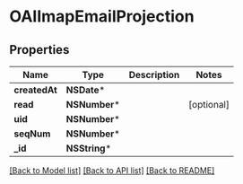 # OAIImapEmailProjection

## Properties
Name | Type | Description | Notes
------------ | ------------- | ------------- | -------------
**createdAt** | **NSDate*** |  | 
**read** | **NSNumber*** |  | [optional] 
**uid** | **NSNumber*** |  | 
**seqNum** | **NSNumber*** |  | 
**_id** | **NSString*** |  | 

[[Back to Model list]](../README#documentation-for-models) [[Back to API list]](../README#documentation-for-api-endpoints) [[Back to README]](../README)



